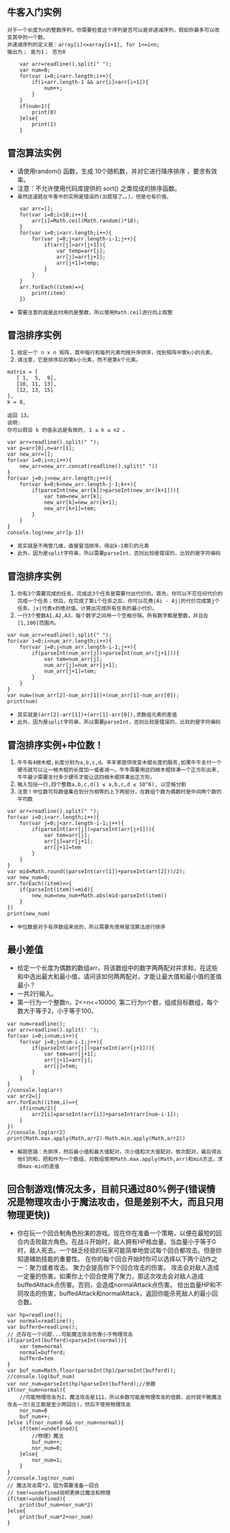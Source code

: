 ## 牛客入门实例
```
对于一个长度为n的整数序列，你需要检查这个序列是否可以是非递减序列，假如你最多可以改变其中的一个数。
非递减序列的定义是：array[i]<=array[i+1], for 1<=i<n;
输出为； 是为1； 否为0

	var arr=readline().split(" ");
	var num=0;
	for(var i=0;i<arr.length;i++){
		if(i<arr.length-1 && arr[i]>arr[i+1]){
			num++;
		}
	}
	if(num>1){
		print(0)
	}else{
		print(1)
	}
```
## 冒泡算法实例
* 请使用random() 函数，生成 10个随机数，并对它进行降序排序 ，要求有效率。
* 注意：不允许使用代码库提供的 sort() 之类现成的排序函数。
* `虽然这道题在牛客中的实例是错误的(出题错了。。)，但是也有价值，`
```
	var arr=[];
	for(var i=0;i<10;i++){
		arr[i]=Math.ceil(Math.random()*10);
	}
	for(var i=0;i<arr.length;i++){
		for(var j=0;j<arr.length-i-1;j++){
			if(arr[j]>arr[j+1]){
				var temp=arr[j];
				arr[j]=arr[j+1];
				arr[j+1]=temp;
			}
		}
	}
	arr.forEach((item)=>{
		print(item)
	})
```
* `需要注意的就是此时用的是整数，所以使用Math.ceil进行向上取整`

## 冒泡排序实例
1. `给定一个 n x n 矩阵，其中每行和每列元素均按升序排序，找到矩阵中第k小的元素。`
2. `请注意，它是排序后的第k小元素，而不是第k个元素。`
```
matrix = [
   [ 1,  5,  9],
   [10, 11, 13],
   [12, 13, 15]
],
k = 8,

返回 13。
说明: 
你可以假设 k 的值永远是有效的, 1 ≤ k ≤ n2 。

var arr=readline().split(" ");
var p=arr[0],n=arr[1];
var new_arr=[];
for(var i=0;i<n;i++){
    new_arr=new_arr.concat(readline().split(" "))
}
for(var j=0;j<new_arr.length;j++){
    for(var k=0;k<new_arr.length-j-1;k++){
        if(parseInt(new_arr[k])>parseInt(new_arr[k+1])){
            var tem=new_arr[k];
            new_arr[k]=new_arr[k+1];
            new_arr[k+1]=tem;
        }
    }
}
console.log(new_arr[p-1])
```
* `其实就是不用管几维，直接冒泡排序，得出k-1索引的元素`
* `此外，因为是split字符串，所以需要parseInt，否则比较是错误的，比较的是字符编码`

## 冒泡排序实例
1. `你有3个需要完成的任务，完成这3个任务是需要付出代价的。首先，你可以不花任何代价的完成一个任务；然后，在完成了第i个任务之后，你可以花费|Ai - Aj|的代价完成第j个任务。|x|代表x的绝对值。计算出完成所有任务的最小代价。`
2. `一行3个整数A1,A2,A3，每个数字之间用一个空格分隔。所有数字都是整数，并且在[1,100]范围内。`
```
var num_arr=readline().split(" ");
for(var i=0;i<num_arr.length;i++){
    for(var j=0;j<num_arr.length-i-1;j++){
        if(parseInt(num_arr[j])>parseInt(num_arr[j+1])){
            var tem=num_arr[j];
            num_arr[j]=num_arr[j+1];
            num_arr[j+1]=tem;
        }
    }
}
var num=(num_arr[2]-num_arr[1])+(num_arr[1]-num_arr[0]);
print(num)
```
* `其实就是(arr[2]-arr[1])+(arr[1]-arr[0]),求数组元素的差值`
* `此外，因为是split字符串，所以需要parseInt，否则比较是错误的，比较的是字符编码`

## 冒泡排序实例+中位数！
1. `牛牛有4根木棍,长度分别为a,b,c,d。羊羊家提供改变木棍长度的服务,如果牛牛支付一个硬币就可以让一根木棍的长度加一或者减一。牛牛需要用这四根木棍拼凑一个正方形出来,牛牛最少需要支付多少硬币才能让这四根木棍拼凑出正方形。`
2. `输入包括一行,四个整数a,b,c,d(1 ≤ a,b,c,d ≤ 10^6), 以空格分割`
3. `注意！中位数可将数值集合划分为相等的上下两部分，在数组个数为偶数时是中间两个数的平均数`
```
var arr=readline().split(" ");
for(var i=0;i<arr.length;i++){
    for(var j=0;j<arr.length-i-1;j++){
        if(parseInt(arr[j])>parseInt(arr[j+1])){
            var tem=arr[j];
            arr[j]=arr[j+1];
            arr[j+1]=tem
        }
    }
}
var mid=Math.round((parseInt(arr[1])+parseInt(arr[2]))/2);
var new_num=0;
arr.forEach((item)=>{
    if(parseInt(item)!=mid){
        new_num=new_num+Math.abs(mid-parseInt(item))
    }
})
print(new_num)
```
* `中位数是对于有序数组来说的，所以需要先使用冒泡算法进行排序`

## 最小差值
* 给定一个长度为偶数的数组arr，将该数组中的数字两两配对并求和，在这些和中选出最大和最小值，请问该如何两两配对，才能让最大值和最小值的差值最小？
* 一共2行输入。
* 第一行为一个整数n，2<=n<=10000, 第二行为n个数，组成目标数组，每个数大于等于2，小于等于100。
```
var num=readline();
var arr=readline().split(' ');
for(var i=0;i<num;i++){
    for(var j=0;j<num-i-1;j++){
        if(parseInt(arr[j])>parseInt(arr[j+1])){
            var tem=arr[j+1];
            arr[j+1]=arr[j];
            arr[j]=tem;
        }
    }
}
//console.log(arr)
var arr2=[]
arr.forEach((item,i)=>{
    if(i<num/2){
        arr2[i]=parseInt(arr[i])+parseInt(arr[num-i-1]);
    }
})
//console.log(arr2)
print(Math.max.apply(Math,arr2)-Math.min.apply(Math,arr2))
```
* `解题思路：先排序，然后最小值和最大值配对，次小值和次大值配对，依次配对，最后得出他们的和，把和作为一个数组，对数组使用Math.max.apply(Math,arr)和min方法，求得max-min的差值`

## 回合制游戏(情况太多，目前只通过80%例子(错误情况是物理攻击小于魔法攻击，但是差别不大，而且只用物理更快))
* 你在玩一个回合制角色扮演的游戏。现在你在准备一个策略，以便在最短的回合内击败敌方角色。在战斗开始时，敌人拥有HP格血量。当血量小于等于0时，敌人死去。一个缺乏经验的玩家可能简单地尝试每个回合都攻击。但是你知道辅助技能的重要性。
在你的每个回合开始时你可以选择以下两个动作之一：聚力或者攻击。
    聚力会提高你下个回合攻击的伤害。
    攻击会对敌人造成一定量的伤害。如果你上个回合使用了聚力，那这次攻击会对敌人造成buffedAttack点伤害。否则，会造成normalAttack点伤害。
给出血量HP和不同攻击的伤害，buffedAttack和normalAttack，返回你能杀死敌人的最小回合数。
```
var hp=readline();
var normal=readline();
var bufferd=readline();
// 还存在一个问题...可能魔法攻击伤害小于物理攻击
if(parseInt(bufferd)<parseInt(normal)){
    var tem=normal
    normal=bufferd;
    bufferd=tem
}
var buf_num=Math.floor(parseInt(hp)/parseInt(bufferd));
//console.log(buf_num)
var nor_num=parseInt(hp)%parseInt(bufferd);//余数
if(nor_num>normal){
    //可能物理攻击为2，魔法攻击是111，所以余数可能是物理攻击的倍数，此时就干脆魔法攻击一次(反正都是至少两回合)，然后不使用物理攻击
    nor_num=0
    buf_num++;
}else if(nor_num>0 && nor_num<normal){
    if(tem!=undefined){
        //物理》魔法
        buf_num++;
        nor_num=0;
    }else{
        nor_num=1;
    }
}
//console.log(nor_num)
// 魔法攻击需*2，因为需要准备一回合
// tem!=undefined说明更换过魔法和物理
if(tem!=undefined){
    print(buf_num+nor_num*2)    
}else{
    print(buf_num*2+nor_num)    
}

```


